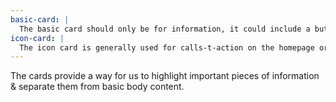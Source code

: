 ```yaml
---
basic-card: |
  The basic card should only be for information, it could include a button, but is never a link itself.
icon-card: |
  The icon card is generally used for calls-t-action on the homepage or highlights on inside pages.
---
```


The cards provide a way for us to highlight important pieces of information & separate them from basic body content.
